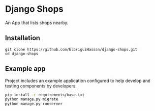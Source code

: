 # Django Shops

An App that lists shops nearby.

## Installation

```
git clone https://github.com/ElbriguiHassan/django-shops.git
cd django-shops
```


## Example app

Project includes an example application configured to help develop and
testing components by developers.

```bash
pip install -r requirements/base.txt
python manage.py migrate
python manage.py runserver
```
